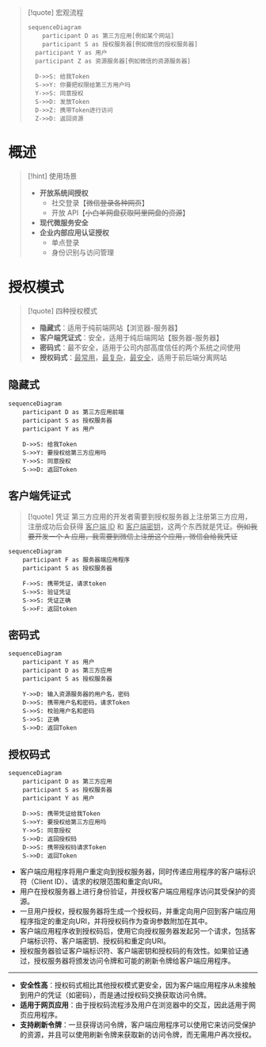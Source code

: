 
>[!quote] 宏观流程
>
> ```mermaid
> sequenceDiagram
>     participant D as 第三方应用[例如某个网站]
>     participant S as 授权服务器[例如微信的授权服务器]
> 	participant Y as 用户
> 	participant Z as 资源服务器[例如微信的资源服务器]
> 
> 	D->>S: 给我Token
> 	S->>Y: 你要把权限给第三方用户吗
> 	Y->>S: 同意授权
> 	S->>D: 发放Token
> 	D->>Z: 携带Token进行访问
> 	Z->>D: 返回资源
> ```

# 概述
>[!hint] 使用场景
> - **开放系统间授权**
> 	- 社交登录【~~微信登录各种网页~~】
> 	- 开放 API【~~小白羊网盘获取阿里网盘的资源~~】
> - **现代微服务安全**
> - **企业内部应用认证授权**
> 	- 单点登录
> 	- 身份识别与访问管理

# 授权模式
>[!quote] 四种授权模式
>- **隐藏式**：适用于纯前端网站【浏览器-服务器】
>- **客户端凭证式**：安全，适用于纯后端网站【服务器-服务器】
>- **密码式**：最不安全，适用于公司内部高度信任的两个系统之间使用
>- **授权码式**：<u>最常用</u>，<u>最复杂</u>，<u>最安全</u>，适用于前后端分离网站

## 隐藏式
```mermaid
sequenceDiagram
	participant D as 第三方应用前端
	participant S as 授权服务器
	participant Y as 用户

	D->>S: 给我Token
	S->>Y: 要授权给第三方应用吗
	Y->>S: 同意授权
	S->>D: 返回Token
```




## 客户端凭证式
>[!quote] 凭证
>第三方应用的开发者需要到授权服务器上注册第三方应用，注册成功后会获得 <u>客户端 ID</u> 和 <u>客户端密钥</u>，这两个东西就是凭证。~~例如我要开发一个 A 应用，我需要到微信上注册这个应用，微信会给我凭证~~

```mermaid
sequenceDiagram
	participant F as 服务器端应用程序
	participant S as 授权服务器

	F->>S: 携带凭证，请求token
	S->>S: 验证凭证
	S->>S: 凭证正确
	S->>F: 返回token
```



## 密码式
```mermaid
sequenceDiagram
	participant Y as 用户
	participant D as 第三方应用
	participant S as 授权服务器

	Y->>D: 输入资源服务器的用户名，密码
	D->>S: 携带用户名和密码，请求Token
	S->>S: 校验用户名和密码
	S->>S: 正确
	S->>D: 返回Token
```


## 授权码式
```mermaid
sequenceDiagram
	participant D as 第三方应用
	participant S as 授权服务器
	participant Y as 用户

	D->>S: 携带凭证给我Token
	S->>Y: 要授权给第三方应用吗
	Y->>S: 同意授权
	S->>D: 返回授权码
	D->>S: 携带授权码请求Token
	S->>D: 返回Token
```



- 客户端应用程序将用户重定向到授权服务器，同时传递应用程序的客户端标识符（Client ID）、请求的权限范围和重定向URI。
- 用户在授权服务器上进行身份验证，并授权客户端应用程序访问其受保护的资源。
- 一旦用户授权，授权服务器将生成一个授权码，并重定向用户回到客户端应用程序指定的重定向URI，并将授权码作为查询参数附加在其中。
- 客户端应用程序收到授权码后，使用它向授权服务器发起另一个请求，包括客户端标识符、客户端密钥、授权码和重定向URI。
- 授权服务器验证客户端标识符、客户端密钥和授权码的有效性。如果验证通过，授权服务器将颁发访问令牌和可能的刷新令牌给客户端应用程序。

---

- **安全性高**：授权码式相比其他授权模式更安全，因为客户端应用程序从未接触到用户的凭证（如密码），而是通过授权码交换获取访问令牌。
- **适用于网页应用**：由于授权码流程涉及用户在浏览器中的交互，因此适用于网页应用程序。
- **支持刷新令牌**：一旦获得访问令牌，客户端应用程序可以使用它来访问受保护的资源，并且可以使用刷新令牌来获取新的访问令牌，而无需用户再次授权。